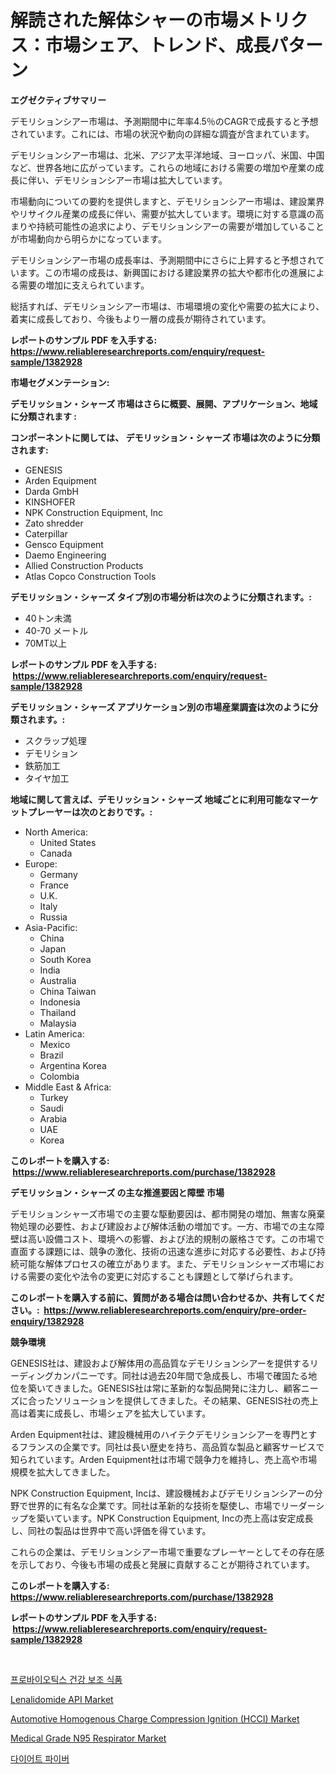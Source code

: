 <p><h1>解読された解体シャーの市場メトリクス：市場シェア、トレンド、成長パターン</h1></p><p><strong>エグゼクティブサマリー</strong></p>
<p><p>デモリションシアー市場は、予測期間中に年率4.5％のCAGRで成長すると予想されています。これには、市場の状況や動向の詳細な調査が含まれています。</p><p>デモリションシアー市場は、北米、アジア太平洋地域、ヨーロッパ、米国、中国など、世界各地に広がっています。これらの地域における需要の増加や産業の成長に伴い、デモリションシアー市場は拡大しています。</p><p>市場動向についての要約を提供しますと、デモリションシアー市場は、建設業界やリサイクル産業の成長に伴い、需要が拡大しています。環境に対する意識の高まりや持続可能性の追求により、デモリションシアーの需要が増加していることが市場動向から明らかになっています。</p><p>デモリションシアー市場の成長率は、予測期間中にさらに上昇すると予想されています。この市場の成長は、新興国における建設業界の拡大や都市化の進展による需要の増加に支えられています。</p><p>総括すれば、デモリションシアー市場は、市場環境の変化や需要の拡大により、着実に成長しており、今後もより一層の成長が期待されています。</p></p>
<p><strong>レポートのサンプル PDF を入手する: <a href="https://www.reliableresearchreports.com/enquiry/request-sample/1382928">https://www.reliableresearchreports.com/enquiry/request-sample/1382928</a></strong></p>
<p><strong>市場セグメンテーション:</strong></p>
<p><strong> デモリッション・シャーズ 市場はさらに概要、展開、アプリケーション、地域に分類されます :</strong></p>
<p><strong>コンポーネントに関しては、 デモリッション・シャーズ 市場は次のように分類されます: &nbsp;</strong></p>
<p><ul><li>GENESIS</li><li>Arden Equipment</li><li>Darda GmbH</li><li>KINSHOFER</li><li>NPK Construction Equipment, Inc</li><li>Zato shredder</li><li>Caterpillar</li><li>Gensco Equipment</li><li>Daemo Engineering</li><li>Allied Construction Products</li><li>Atlas Copco Construction Tools</li></ul></p>
<p><strong> デモリッション・シャーズ タイプ別の市場分析は次のように分類されます。:</strong></p>
<p><ul><li>40トン未満</li><li>40-70 メートル</li><li>70MT以上</li></ul></p>
<p><strong>レポートのサンプル PDF を入手する: &nbsp;<a href="https://www.reliableresearchreports.com/enquiry/request-sample/1382928">https://www.reliableresearchreports.com/enquiry/request-sample/1382928</a></strong></p>
<p><strong> デモリッション・シャーズ アプリケーション別の市場産業調査は次のように分類されます。:</strong></p>
<p><ul><li>スクラップ処理</li><li>デモリション</li><li>鉄筋加工</li><li>タイヤ加工</li></ul></p>
<p><strong>地域に関して言えば、デモリッション・シャーズ 地域ごとに利用可能なマーケットプレーヤーは次のとおりです。:</strong></p>
<p><ul>
    <li>
        North America:
        <ul>
            <li>United States</li>
            <li>Canada</li>
        </ul>
    </li>
    <li>
        Europe:
        <ul>
            <li>Germany</li>
            <li>France</li>
            <li>U.K.</li>
            <li>Italy</li>
            <li>Russia</li>
        </ul>
    </li>
    <li>
        Asia-Pacific:
        <ul>
            <li>China</li>
            <li>Japan</li>
            <li>South Korea</li>
            <li>India</li>
            <li>Australia</li>
            <li>China Taiwan</li>
            <li>Indonesia</li>
            <li>Thailand</li>
            <li>Malaysia</li>
        </ul>
    </li>
    <li>
        Latin America:
        <ul>
            <li>Mexico</li>
            <li>Brazil</li>
            <li>Argentina Korea</li>
            <li>Colombia</li>
        </ul>
    </li>
    <li>
        Middle East & Africa:
        <ul>
            <li>Turkey</li>
            <li>Saudi</li>
            <li>Arabia</li>
            <li>UAE</li>
            <li>Korea</li>
        </ul>
    </li>
    </ul></p>
<p><strong>このレポートを購入する: &nbsp;<a href="https://www.reliableresearchreports.com/purchase/1382928">https://www.reliableresearchreports.com/purchase/1382928</a></strong></p>
<p><strong>デモリッション・シャーズ の主な推進要因と障壁 市場</strong></p>
<p><p>デモリションシャーズ市場での主要な駆動要因は、都市開発の増加、無害な廃棄物処理の必要性、および建設および解体活動の増加です。一方、市場での主な障壁は高い設備コスト、環境への影響、および法的規制の厳格さです。この市場で直面する課題には、競争の激化、技術の迅速な進歩に対応する必要性、および持続可能な解体プロセスの確立があります。また、デモリションシャーズ市場における需要の変化や法令の変更に対応することも課題として挙げられます。</p></p>
<p><strong>このレポートを購入する前に、質問がある場合は問い合わせるか、共有してください。:&nbsp; <a href="https://www.reliableresearchreports.com/enquiry/pre-order-enquiry/1382928">https://www.reliableresearchreports.com/enquiry/pre-order-enquiry/1382928</a></strong></p>
<p><strong>競争環境</strong></p>
<p><p>GENESIS社は、建設および解体用の高品質なデモリションシアーを提供するリーディングカンパニーです。同社は過去20年間で急成長し、市場で確固たる地位を築いてきました。GENESIS社は常に革新的な製品開発に注力し、顧客ニーズに合ったソリューションを提供してきました。その結果、GENESIS社の売上高は着実に成長し、市場シェアを拡大しています。</p><p>Arden Equipment社は、建設機械用のハイテクデモリションシアーを専門とするフランスの企業です。同社は長い歴史を持ち、高品質な製品と顧客サービスで知られています。Arden Equipment社は市場で競争力を維持し、売上高や市場規模を拡大してきました。</p><p>NPK Construction Equipment, Incは、建設機械およびデモリションシアーの分野で世界的に有名な企業です。同社は革新的な技術を駆使し、市場でリーダーシップを築いています。NPK Construction Equipment, Incの売上高は安定成長し、同社の製品は世界中で高い評価を得ています。</p><p>これらの企業は、デモリションシアー市場で重要なプレーヤーとしてその存在感を示しており、今後も市場の成長と発展に貢献することが期待されています。</p></p>
<p><strong>このレポートを購入する: &nbsp; <a href="https://www.reliableresearchreports.com/purchase/1382928">https://www.reliableresearchreports.com/purchase/1382928</a></strong></p>
<p><strong>レポートのサンプル PDF を入手する: &nbsp;<a href="https://www.reliableresearchreports.com/enquiry/request-sample/1382928">https://www.reliableresearchreports.com/enquiry/request-sample/1382928</a></strong><strong></strong></p>
<p>&nbsp;</p>
<p><p><a href="https://github.com/vsr06p4p49/Market-Research-Report-List-1/blob/main/2435944186605.md">프로바이오틱스 건강 보조 식품</a></p><p><a href="https://confirmed-shield-e13.notion.site/Lenalidomide-API-Market-Provides-a-Comprehensive-Analysis-Including-a-Macro-Overview-of-the-Market-a-0f14370a15d84243b3a65cc484d5c1b8">Lenalidomide API Market</a></p><p><a href="https://view.publitas.com/reportprime-1/automotive-homogenous-charge-compression-ignition-hcci-market-size-2024-2031-global-industrial-analysis-key-geographical-regions-market-share-top-key-players-product-types-and-forecast-research-report/">Automotive Homogenous Charge Compression Ignition (HCCI) Market</a></p><p><a href="https://github.com/angelajermaine/Market-Research-Report-List-2/blob/main/medical-grade-n95-respirator-market.md">Medical Grade N95 Respirator Market</a></p><p><a href="https://github.com/oajzkywllm460/Market-Research-Report-List-1/blob/main/4819535186604.md">다이어트 파이버</a></p></p>